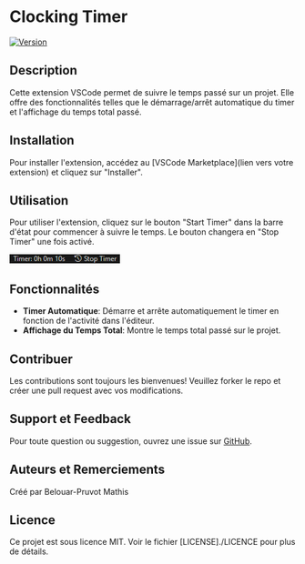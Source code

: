 # Clocking Timer

[![Version](https://img.shields.io/badge/version-1.0.0-blue.svg)](https://marketplace.visualstudio.com/items?itemName=VotreNom.ExtensionName)

## Description

Cette extension VSCode permet de suivre le temps passé sur un projet. Elle offre des fonctionnalités telles que le démarrage/arrêt automatique du timer et l'affichage du temps total passé.

## Installation

Pour installer l'extension, accédez au [VSCode Marketplace](lien vers votre extension) et cliquez sur "Installer".

## Utilisation

Pour utiliser l'extension, cliquez sur le bouton "Start Timer" dans la barre d'état pour commencer à suivre le temps. Le bouton changera en "Stop Timer" une fois activé.

![Utilisation](./res/time-bar.png)

## Fonctionnalités

- **Timer Automatique**: Démarre et arrête automatiquement le timer en fonction de l'activité dans l'éditeur.
- **Affichage du Temps Total**: Montre le temps total passé sur le projet.

## Contribuer

Les contributions sont toujours les bienvenues! Veuillez forker le repo et créer une pull request avec vos modifications.

## Support et Feedback

Pour toute question ou suggestion, ouvrez une issue sur [GitHub](https://github.com/matbel91765/clockingtimer/issues).

## Auteurs et Remerciements

Créé par Belouar-Pruvot Mathis

## Licence

Ce projet est sous licence MIT. Voir le fichier [LICENSE]./LICENCE pour plus de détails.
